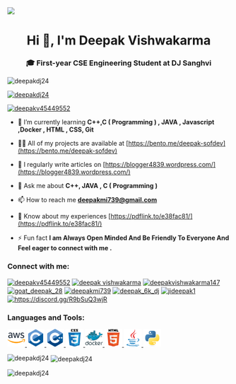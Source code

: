  <img src="https://i.imgur.com/w1YB5Nj.jpeg" />
<h1 align="center">Hi 👋, I'm Deepak Vishwakarma</h1>
<h3 align="center">🎓 First-year CSE Engineering Student at DJ Sanghvi</h3>

<p align="left"> <img src="https://komarev.com/ghpvc/?username=deepakdj24&label=Profile%20views&color=0e75b6&style=flat" alt="deepakdj24" /> </p>

<p align="left"> <a href="https://github.com/ryo-ma/github-profile-trophy"><img src="https://github-profile-trophy.vercel.app/?username=deepakdj24" alt="deepakdj24" /></a> </p>

<p align="left"> <a href="https://twitter.com/deepakv45449552" target="blank"><img src="https://img.shields.io/twitter/follow/deepakv45449552?logo=twitter&style=for-the-badge" alt="deepakv45449552" /></a> </p>

- 🌱 I’m currently learning **C++,C ( Programming ) , JAVA , Javascript ,Docker , HTML , CSS, Git**

- 👨‍💻 All of my projects are available at [https://bento.me/deepak-sofdev](https://bento.me/deepak-sofdev)

- 📝 I regularly write articles on [https://blogger4839.wordpress.com/](https://blogger4839.wordpress.com/)

- 💬 Ask me about **C++, JAVA , C ( Programming )**

- 📫 How to reach me **deepakmi739@gmail.com**

- 📄 Know about my experiences [https://pdflink.to/e38fac81/](https://pdflink.to/e38fac81/)

- ⚡ Fun fact **I am Always Open Minded And Be Friendly To Everyone And Feel eager to connect with me .**

<h3 align="left">Connect with me:</h3>
<p align="left">
<a href="https://twitter.com/deepakv45449552" target="blank"><img align="center" src="https://raw.githubusercontent.com/rahuldkjain/github-profile-readme-generator/master/src/images/icons/Social/twitter.svg" alt="deepakv45449552" height="30" width="40" /></a>
<a href="https://linkedin.com/in/deepak vishwakarma" target="blank"><img align="center" src="https://raw.githubusercontent.com/rahuldkjain/github-profile-readme-generator/master/src/images/icons/Social/linked-in-alt.svg" alt="deepak vishwakarma" height="30" width="40" /></a>
<a href="https://instagram.com/deepakvishwakarma147" target="blank"><img align="center" src="https://raw.githubusercontent.com/rahuldkjain/github-profile-readme-generator/master/src/images/icons/Social/instagram.svg" alt="deepakvishwakarma147" height="30" width="40" /></a>
<a href="https://www.codechef.com/users/goat_deepak_28" target="blank"><img align="center" src="https://cdn.jsdelivr.net/npm/simple-icons@3.1.0/icons/codechef.svg" alt="goat_deepak_28" height="30" width="40" /></a>
<a href="https://www.hackerrank.com/deepakmi739" target="blank"><img align="center" src="https://raw.githubusercontent.com/rahuldkjain/github-profile-readme-generator/master/src/images/icons/Social/hackerrank.svg" alt="deepakmi739" height="30" width="40" /></a>
<a href="https://codeforces.com/profile/deepak_6k_dj" target="blank"><img align="center" src="https://raw.githubusercontent.com/rahuldkjain/github-profile-readme-generator/master/src/images/icons/Social/codeforces.svg" alt="deepak_6k_dj" height="30" width="40" /></a>
<a href="https://www.leetcode.com/jideepak1" target="blank"><img align="center" src="https://raw.githubusercontent.com/rahuldkjain/github-profile-readme-generator/master/src/images/icons/Social/leet-code.svg" alt="jideepak1" height="30" width="40" /></a>
<a href="https://discord.gg/https://discord.gg/R9bSuQ3wjR" target="blank"><img align="center" src="https://raw.githubusercontent.com/rahuldkjain/github-profile-readme-generator/master/src/images/icons/Social/discord.svg" alt="https://discord.gg/R9bSuQ3wjR" height="30" width="40" /></a>
</p>

<h3 align="left">Languages and Tools:</h3>
<p align="left"> <a href="https://aws.amazon.com" target="_blank" rel="noreferrer"> <img src="https://raw.githubusercontent.com/devicons/devicon/master/icons/amazonwebservices/amazonwebservices-original-wordmark.svg" alt="aws" width="40" height="40"/> </a> <a href="https://www.cprogramming.com/" target="_blank" rel="noreferrer"> <img src="https://raw.githubusercontent.com/devicons/devicon/master/icons/c/c-original.svg" alt="c" width="40" height="40"/> </a> <a href="https://www.w3schools.com/cpp/" target="_blank" rel="noreferrer"> <img src="https://raw.githubusercontent.com/devicons/devicon/master/icons/cplusplus/cplusplus-original.svg" alt="cplusplus" width="40" height="40"/> </a> <a href="https://www.w3schools.com/css/" target="_blank" rel="noreferrer"> <img src="https://raw.githubusercontent.com/devicons/devicon/master/icons/css3/css3-original-wordmark.svg" alt="css3" width="40" height="40"/> </a> <a href="https://www.docker.com/" target="_blank" rel="noreferrer"> <img src="https://raw.githubusercontent.com/devicons/devicon/master/icons/docker/docker-original-wordmark.svg" alt="docker" width="40" height="40"/> </a> <a href="https://www.w3.org/html/" target="_blank" rel="noreferrer"> <img src="https://raw.githubusercontent.com/devicons/devicon/master/icons/html5/html5-original-wordmark.svg" alt="html5" width="40" height="40"/> </a> <a href="https://www.java.com" target="_blank" rel="noreferrer"> <img src="https://raw.githubusercontent.com/devicons/devicon/master/icons/java/java-original.svg" alt="java" width="40" height="40"/> </a> <a href="https://www.python.org" target="_blank" rel="noreferrer"> <img src="https://raw.githubusercontent.com/devicons/devicon/master/icons/python/python-original.svg" alt="python" width="40" height="40"/> </a> </p>

<p><img align="left" src="https://github-readme-stats.vercel.app/api/top-langs?username=deepakdj24&show_icons=true&locale=en&layout=compact" alt="deepakdj24" /></p>

<p>&nbsp;<img align="center" src="https://github-readme-stats.vercel.app/api?username=deepakdj24&show_icons=true&locale=en" alt="deepakdj24" /></p>

<p><img align="center" src="https://github-readme-streak-stats.herokuapp.com/?user=deepakdj24&" alt="deepakdj24" /></p>
